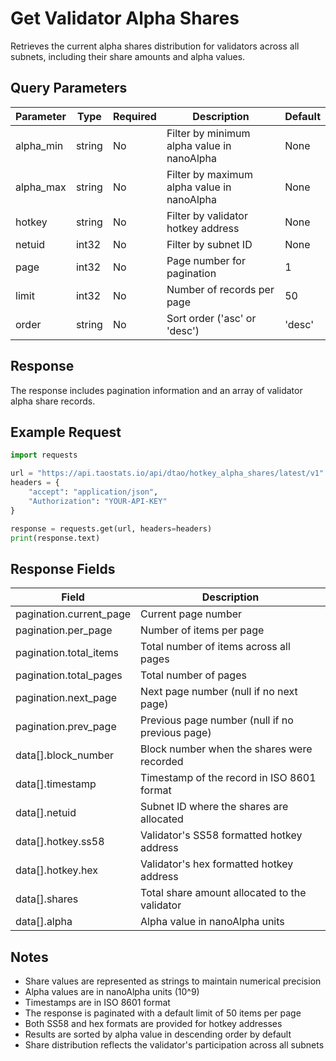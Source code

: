 # Get Validator Alpha Shares

Retrieves the current alpha shares distribution for validators across all subnets, including their share amounts and alpha values.

## Query Parameters

| Parameter | Type | Required | Description | Default |
|-----------|------|----------|-------------|---------|
| alpha_min | string | No | Filter by minimum alpha value in nanoAlpha | None |
| alpha_max | string | No | Filter by maximum alpha value in nanoAlpha | None |
| hotkey | string | No | Filter by validator hotkey address | None |
| netuid | int32 | No | Filter by subnet ID | None |
| page | int32 | No | Page number for pagination | 1 |
| limit | int32 | No | Number of records per page | 50 |
| order | string | No | Sort order ('asc' or 'desc') | 'desc' |

## Response

The response includes pagination information and an array of validator alpha share records.

## Example Request

```python
import requests

url = "https://api.taostats.io/api/dtao/hotkey_alpha_shares/latest/v1"
headers = {
    "accept": "application/json",
    "Authorization": "YOUR-API-KEY"
}

response = requests.get(url, headers=headers)
print(response.text)
```

## Response Fields

| Field | Description |
|-------|-------------|
| pagination.current_page | Current page number |
| pagination.per_page | Number of items per page |
| pagination.total_items | Total number of items across all pages |
| pagination.total_pages | Total number of pages |
| pagination.next_page | Next page number (null if no next page) |
| pagination.prev_page | Previous page number (null if no previous page) |
| data[].block_number | Block number when the shares were recorded |
| data[].timestamp | Timestamp of the record in ISO 8601 format |
| data[].netuid | Subnet ID where the shares are allocated |
| data[].hotkey.ss58 | Validator's SS58 formatted hotkey address |
| data[].hotkey.hex | Validator's hex formatted hotkey address |
| data[].shares | Total share amount allocated to the validator |
| data[].alpha | Alpha value in nanoAlpha units |

## Notes

- Share values are represented as strings to maintain numerical precision
- Alpha values are in nanoAlpha units (10^9)
- Timestamps are in ISO 8601 format
- The response is paginated with a default limit of 50 items per page
- Both SS58 and hex formats are provided for hotkey addresses
- Results are sorted by alpha value in descending order by default
- Share distribution reflects the validator's participation across all subnets 